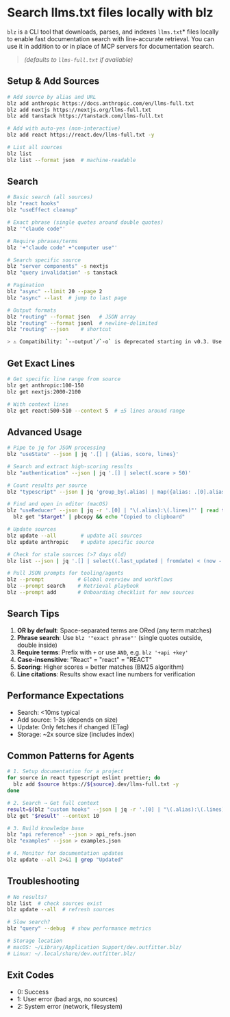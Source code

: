 # Search llms.txt files locally with blz

`blz` is a CLI tool that downloads, parses, and indexes `llms.txt`* files locally to enable fast documentation search with line-accurate retrieval. You can use it in addition to or in place of MCP servers for documentation search.

> *(defaults to `llms-full.txt` if available)*

## Setup & Add Sources

```bash
# Add source by alias and URL
blz add anthropic https://docs.anthropic.com/en/llms-full.txt
blz add nextjs https://nextjs.org/llms-full.txt
blz add tanstack https://tanstack.com/llms-full.txt

# Add with auto-yes (non-interactive)
blz add react https://react.dev/llms-full.txt -y

# List all sources
blz list
blz list --format json  # machine-readable
```

## Search

```bash
# Basic search (all sources)
blz "react hooks"
blz "useEffect cleanup"

# Exact phrase (single quotes around double quotes)
blz '"claude code"'

# Require phrases/terms
blz '+"claude code" +"computer use"'

# Search specific source
blz "server components" -s nextjs
blz "query invalidation" -s tanstack

# Pagination
blz "async" --limit 20 --page 2
blz "async" --last  # jump to last page

# Output formats
blz "routing" --format json   # JSON array
blz "routing" --format jsonl  # newline-delimited
blz "routing" --json    # shortcut

> ⚠️ Compatibility: `--output`/`-o` is deprecated starting in v0.3. Use `--format`/`-f`. The alias remains temporarily for compatibility but emits a warning and will be removed in a future release.
```

## Get Exact Lines

```bash
# Get specific line range from source
blz get anthropic:100-150
blz get nextjs:2000-2100

# With context lines
blz get react:500-510 --context 5  # ±5 lines around range
```

## Advanced Usage

```bash
# Pipe to jq for JSON processing
blz "useState" --json | jq '.[] | {alias, score, lines}'

# Search and extract high-scoring results
blz "authentication" --json | jq '.[] | select(.score > 50)'

# Count results per source
blz "typescript" --json | jq 'group_by(.alias) | map({alias: .[0].alias, count: length})'

# Find and open in editor (macOS)
blz "useReducer" --json | jq -r '.[0] | "\(.alias):\(.lines)"' | read target && \
  blz get "$target" | pbcopy && echo "Copied to clipboard"

# Update sources
blz update --all        # update all sources
blz update anthropic    # update specific source

# Check for stale sources (>7 days old)
blz list --json | jq '.[] | select((.last_updated | fromdate) < (now - 604800))'

# Pull JSON prompts for tooling/agents
blz --prompt           # Global overview and workflows
blz --prompt search    # Retrieval playbook
blz --prompt add       # Onboarding checklist for new sources
```

## Search Tips

1. **OR by default**: Space-separated terms are ORed (any term matches)
2. **Phrase search**: Use `blz '"exact phrase"'` (single quotes outside, double inside)
3. **Require terms**: Prefix with `+` or use `AND`, e.g. `blz '+api +key'`
4. **Case-insensitive**: "React" = "react" = "REACT"
5. **Scoring**: Higher scores = better matches (BM25 algorithm)
6. **Line citations**: Results show exact line numbers for verification

## Performance Expectations

- Search: <10ms typical
- Add source: 1-3s (depends on size)
- Update: Only fetches if changed (ETag)
- Storage: ~2x source size (includes index)

## Common Patterns for Agents

```bash
# 1. Setup documentation for a project
for source in react typescript eslint prettier; do
  blz add $source https://${source}.dev/llms-full.txt -y
done

# 2. Search → Get full context
result=$(blz "custom hooks" --json | jq -r '.[0] | "\(.alias):\(.lines)"')
blz get "$result" --context 10

# 3. Build knowledge base
blz "api reference" --json > api_refs.json
blz "examples" --json > examples.json

# 4. Monitor for documentation updates
blz update --all 2>&1 | grep "Updated"
```

## Troubleshooting

```bash
# No results?
blz list  # check sources exist
blz update --all  # refresh sources

# Slow search?
blz "query" --debug  # show performance metrics

# Storage location
# macOS: ~/Library/Application Support/dev.outfitter.blz/
# Linux: ~/.local/share/dev.outfitter.blz/
```

## Exit Codes

- 0: Success
- 1: User error (bad args, no sources)
- 2: System error (network, filesystem)
